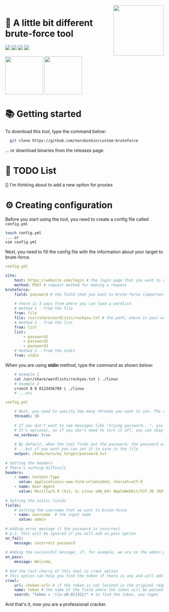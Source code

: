 <img src="https://c.tenor.com/gOP4dRPvzWcAAAAi/angry-mafumafu.gif" align="right" width="160">
<h1>🧪 A little bit different brute-force tool</h1>
<div>
  <img src="https://img.shields.io/github/go-mod/go-version/narukoshin/custom-bruteforce">
  <img src="https://img.shields.io/github/v/release/narukoshin/custom-bruteforce">
  <img src="https://img.shields.io/github/last-commit/narukoshin/custom-bruteforce">
  <img src="https://img.shields.io/github/contributors/narukoshin/custom-bruteforce">
  <br><br>
  <div>
    <a target="_blank" href="https://twitter.com/narukoshin"><img src="https://media4.giphy.com/media/iFUiSYMNPvIJZDpMKN/giphy.gif?cid=ecf05e471v5jn6vuhczu1tflu2wm7qt11atwybfwcgaqxz38&rid=giphy.gif&ct=s" width="120"></a>
    <a target="_blank" href="https://instagram.com/naru.koshin"><img src="https://media1.giphy.com/media/Wu9Graz2W46frtHFKc/giphy.gif?cid=ecf05e47h46mbuhq40rgevni5rbxgadpw5icrr71vr9nu8d4&rid=giphy.gif&ct=s" width="120"></a>
  </div>
</div>
<h1>📚 Getting started</h1>
<p>To download this tool, type the command below:</p>

```sh
  git clone https://github.com/narukoshin/custom-bruteforce
```
... or download binaries from the releases page.

<h1>📅 TODO List</h1>
[] I'm thinking about to add a new option for proxies

<h1>⚙ Creating configuration</h1>
<p>Before you start using the tool, you need to create a config file called <code>config.yml</code></p>

```sh
touch config.yml
... or
vim config.yml
```

<p>Next, you need to fill the config file with the information about your target to brute-force.</p>

```yaml
config.yml

site:
    host: https://website.com/login # the login page that you want to crack.
    method: POST # request method for making a request
bruteforce:
    field: password # the field that you want to brute-force (important)
    
    # there is 3 ways from where you can load a wordlist
    # method 1 - from the file
    from: file
    file: /usr/share/wordlists/rockyou.txt # the path, where is your wordlist located at
    # method 2 - from the list
    from: list
    list:
        - password1
        - password2
        - password3
    # method 3 - from the stdin
    from: stdin
```
<p>When you are using <b>stdin</b> method, type the command as shown below:</p>

```sh
    # example 1
    cat /usr/share/wordlists/rockyou.txt | ./linux
    # example 2
    crunch 8 8 0123456789 | ./linux
    # ...etc
```

```yaml
config.yml

    # Next, you need to specify how many threads you want to use. The default value is 5
    threads: 30
    
    # If you don't want to see messages like "trying password...", you can turn it off with the option below:
    # It's optional, so if you don't need to turn it off, you can skip this option
    no_verbose: true
    
    # By default, when the tool finds out the password, the password will be printed on the screen, 
    # ...but if you want you can set it to save in the file
    output: /home/naru/my_target/password.txt
    
# Setting the headers
# There's nothing difficult
headers:
    - name: Content-Type
      value: application/x-www-form-urlencoded; charset=utf-8
    - name: User-Agent
      value: Mozilla/5.0 (X11; U; Linux x86_64) AppleWebKit/537.36 (KHTML, like Gecko) Chrome/96.0.4747.211 Safari/537.36
      
# Setting the static fields
fields:
    # Setting the username that we want to brute-force
    - name: username  # the input name
      value: admin
      
# Adding error message if the password is incorrect
# p.s. this will be ignored if you will add on_pass option
on_fail:
    message: incorrect password
    
# Adding the successful message, if, for example, we are in the admin panel
on_pass:
    message: Welcome, 
    
# And the last cherry of this tool is crawl option
# This option can help you find the token if there is any and will add it to your request
crawl:
    url: <token-url> # if the token is not located in the original request, then we will set a new one to get the token
    name: token # the name of the field where the token will be passed to the request
    search: "token = '([a-z0-9]{32})" # to find the token, use regex
```
<p>And that's it, now you are a professional cracker.</p>
